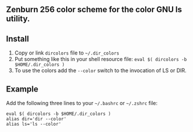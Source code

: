 Zenburn 256 color scheme for the color GNU ls utility.
-------------------------------------------------

Install
-------

1. Copy or link `dircolors` file to `~/.dir_colors`
2. Put something like this in your shell resource file: `eval $( dircolors -b $HOME/.dir_colors )`
3. To use the colors add the `--color` switch to the invocation of LS or DIR.

Example
-------

Add the following three lines to your `~/.bashrc` or `~/.zshrc` file:

    eval $( dircolors -b $HOME/.dir_colors )
    alias dir='dir --color'
    alias ls='ls --color'
